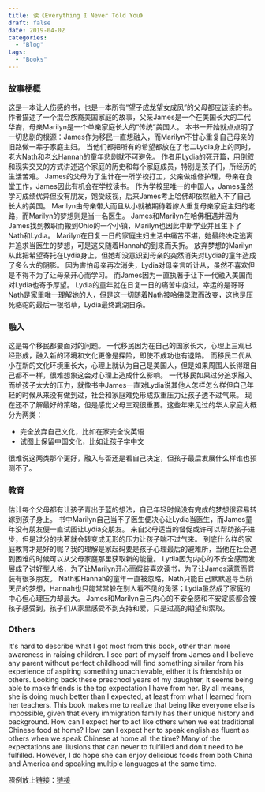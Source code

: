 ```yaml
---
title: 读《Everything I Never Told You》
draft: false
date: 2019-04-02
categories:
  - "Blog"
tags:
  - "Books"
---
```


### 故事梗概
这是一本让人伤感的书，也是一本所有“望子成龙望女成凤”的父母都应该读的书。
作者描述了一个混合族裔美国家庭的故事，父亲James是一个在美国长大的二代华裔，母亲Marilyn是一个单亲家庭长大的“传统”美国人。
本书一开始就点点明了一切悲剧的根源：James作为移民一直想融入，而Marilyn不甘心重复自己母亲的旧路做一辈子家庭主妇。
当他们都把所有的希望都放在了老二Lydia身上的同时，老大Nath和老幺Hannah的童年悲剧就不可避免。
作者用Lydia的死开篇，用倒叙和现实交叉的方式讲述这个家庭的历史和每个家庭成员，特别是孩子们，所经历的生活苦难。
James的父母为了生计在一所学校打工，父亲做维修护理，母亲在食堂工作，James因此有机会在学校读书。
作为学校里唯一的中国人，James虽然学习成绩优异但没有朋友，饱受歧视，后来James考上哈佛却依然融入不了自己长大的美国。
Marilyn由母亲带大而且从小就被期待着嫁人重复母亲家庭主妇的老路，而Marilyn的梦想则是当一名医生。
James和Marilyn在哈佛相遇并因为James找到教职而搬到Ohio的一个小镇，Marilyn也因此中断学业并且生下了Nath和Lydia。
Marilyn在日复一日的家庭主妇生活中痛苦不堪，她最终决定逃离并追求当医生的梦想，可是这又随着Hannah的到来而夭折。
放弃梦想的Marilyn从此把希望寄托在Lydia身上，但她却没意识到母亲的突然消失对Lydia的童年造成了多么大的阴影。
因为害怕母亲再次消失，Lydia对母亲言听计从，虽然不喜欢但是不得不为了让母亲开心而学习。
而James因为一直执著于让下一代融入美国而对Lydia也寄予厚望。
Lydia的童年就在日复一日的痛苦中度过，幸运的是哥哥Nath是家里唯一理解她的人，但是这一切随着Nath被哈佛录取而改变，这也是压死骆驼的最后一根稻草，Lydia最终跳湖自杀。

### 融入
这是每个移民都要面对的问题。
一代移民因为在自己的国家长大，心理上三观已经形成，融入新的环境和文化更像是探险，即使不成功也有退路。
而移民二代从小在新的文化环境里长大，心理上就认为自己是美国人，但是如果周围人长得跟自己都不一样，很难想象这会对心理上造成什么影响。
一代移民如果过分追求融入而给孩子太大的压力，就像书中James一直对Lydia说其他人怎样怎么样但自己年轻的时候从来没有做到过，社会和家庭难免形成双重压力让孩子透不过气来。
现在还不了解最好的策略，但是感觉父母三观很重要。这些年来见过的华人家庭大概分为两类：

+ 完全放弃自己文化，比如在家完全说英语
+ 试图上保留中国文化，比如让孩子学中文

很难说这两类那个更好，融入与否还是看自己决定，但孩子最后发展什么样谁也预测不了。


### 教育
估计每个父母都有让孩子青出于蓝的想法，自己年轻时候没有完成的梦想很容易转嫁到孩子身上。
书中Marilyn自己当不了医生便决心让Lydia当医生，而James童年没有朋友便一直试图让Lydia交朋友。
来自父母适当的督促或许可以帮助孩子进步，但是过分的执著就会转变成无形的压力让孩子喘不过气来。
到底什么样的家庭教育才是好的呢？我的理解是家起码要是孩子心理最后的避难所，当他在社会遇到困难的时候可以从父母家庭那里获取新的能量。
Lydia因为内心的不安全感而发展成了讨好型人格，为了让Marilyn开心而假装喜欢读书，为了让James满意而假装有很多朋友。
Nath和Hannah的童年一直被忽略，Nath只能自己默默追寻当航天员的梦想，Hannah也只能常常躲在别人看不见的角落；Lydia虽然成了家庭的中心但心理压力却最大。
James和Marilyn自己内心的不安全感和不安定感都会被孩子感受到，孩子们从家里感受不到支持和爱，只是过高的期望和索取。

### Others
It's hard to describe what I got most from this book, other than more awareness in raising children.
I see part of myself from James and I believe any parent without perfect childhood will find something similar from his experience of aspiring something unachievable, either it is friendship or others.
Looking back these preschool years of my daughter, it seems being able to make friends is the top expectation I have from her.
By all means, she is doing much better than I expected, at least from what I learned from her teachers.
This book makes me to realize that being like everyone else is impossible, given that every immigration family has their unique history and background.
How can I expect her to act like others when we eat traditional Chinese food at home?
How can I expect her to speak english as fluent as others when we speak Chinese at home all the time?
Many of the expectations are illusions that can never to fulfilled and don't need to be fulfilled. 
However, I do hope she can enjoy delicious foods from both China and America and speaking multiple languages at the same time.


照例放上链接：[链接](https://www.amazon.com/Everything-I-Never-Told-You/dp/0143127551)